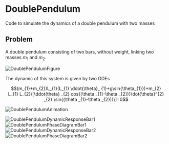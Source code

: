 # DoublePendulum
Code to simulate the dynamics of a double pendulum with two masses

## Problem

A double pendulum consisting of two bars, without weight, linking two masses $m_{1}$ and $m_{2}$.

![DoublePendulumFigure](https://github.com/user-attachments/assets/6b5305c5-9738-41c6-831c-0379659b78f8)


The dynamic of this system is given by two ODEs

$$(m_{1}+m_{2})L_{1}(L_{1} \ddot{\theta}_ {1}+g\sin{\theta_{1}})+m_{2} L_{1} L_{2}\[\ddot{theta} _{2} cos{(\theta _{1}-\theta _{2})}\dot{\theta}^{2} _{2} \sin{(\theta _{1}-\theta _{2})}\]=0$$


![DoublePendulumAnimation](https://github.com/user-attachments/assets/a4c06ce3-de69-459f-8b84-a8531d59c398)


![DoublePendulumDynamicResponseBar1](https://github.com/user-attachments/assets/c9c5fff9-becb-4b0c-9fea-8ae9fe8e2050)
![DoublePendulumPhaseDiagramBar1](https://github.com/user-attachments/assets/d0fc2c53-8865-45f4-adbe-3bad2cdf904c)
![DoublePendulumDynamicResponseBar2](https://github.com/user-attachments/assets/0bab30a3-30c6-4d71-b4d4-f3a9b8e0a67f)
![DoublePendulumPhaseDiagramBar2](https://github.com/user-attachments/assets/d2c51d71-7b78-4d80-a8d9-550c4c0e0461)
